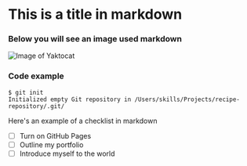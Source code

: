 # This is a title in markdown

### Below you will see an image used markdown
![Image of Yaktocat](https://octodex.github.com/images/yaktocat.png)

### Code example
```
$ git init
Initialized empty Git repository in /Users/skills/Projects/recipe-repository/.git/
```

Here's an example of a checklist in markdown
- [ ] Turn on GitHub Pages
- [ ] Outline my portfolio
- [ ] Introduce myself to the world
